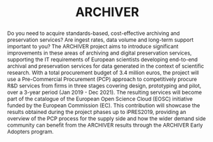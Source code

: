 ---
abstract: Do you need to acquire standards-based, cost-effective archiving and preservation
  services? Are ingest rates, data volume and long-term support important to you?
  The ARCHIVER project aims to introduce significant improvements in these areas of
  archiving and digital preservation services, supporting the IT requirements of European
  scientists developing end-to-end archival and preservation services for data generated
  in the context of scientific research. With a total procurement budget of 3.4 million
  euros, the project will use a Pre-Commercial Procurement (PCP) approach to competitively
  procure R&D services from firms in three stages covering design, prototyping and
  pilot, over a 3-year period (Jan 2019 - Dec 2021). The resulting services will become
  part of the catalogue of the European Open Science Cloud (EOSC) initiative funded
  by the European Commission (EC). This contribution will showcase the results obtained
  during the project phases up to iPRES2019, providing an overview of the PCP process
  for the supply side and how the wider demand side community can benefit from the
  ARCHIVER results through the ARCHIVER Early Adopters program.
creators:
- Fernandes, João
- Gaiarin, Sara Pitonnet
- Shiers, Jamie
- Jones, Bob
date: null
document_url: https://services.phaidra.univie.ac.at/api/object/o:1079916/download
grand_parent: iPRES
institutions: []
keywords: []
landing_page_url: https://phaidra.univie.ac.at/o:1079916
language: eng
layout: publication
license: CC BY 4.0 International
notes_url: null
parent: iPRES 2019
presentation_url: null
publication_type: paper
size: 149880
source_name: iPRES
title: 'ARCHIVER '
year: 2019
---